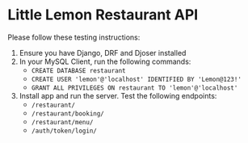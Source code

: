 # Little Lemon Restaurant API

Please follow these testing instructions:
1. Ensure you have Django, DRF and Djoser installed
2. In your MySQL Client, run the following commands:
   - `CREATE DATABASE restaurant`
   - `CREATE USER 'lemon'@'localhost' IDENTIFIED BY 'Lemon@123!'`
   - `GRANT ALL PRIVILEGES ON restaurant TO 'lemon'@'localhost'`
3. Install app and run the server. Test the following endpoints:
   - `/restaurant/`
   - `/restaurant/booking/`
   - `/restaurant/menu/`
   - `/auth/token/login/`

